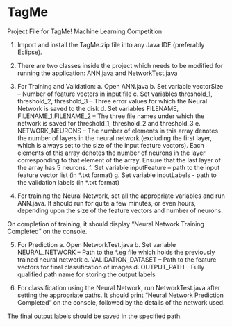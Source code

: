 TagMe
=====

Project File for TagMe! Machine Learning Competition 


1.	Import and install the TagMe.zip file into any Java IDE (preferably Eclipse).

2.	There are two classes inside the project which needs to be modified for running the application: ANN.java and NetworkTest.java


3.	For Training and Validation:
a.	Open ANN.java
b.	Set variable vectorSize – Number of feature vectors in input file
c.	Set variables threshold_1, threshold_2, threshold_3 – Three error values for which the Neural Network is saved to the disk
d.	Set variables FILENAME, FILENAME_1,FILENAME_2 – The three file names under which the network is saved for threshold_1, threshold_2 and threshold_3
e.	NETWORK_NEURONS – The number of elements in this array denotes the number of layers in the neural network (excluding the first layer, which is always set to the size of the input feature vectors). Each elements of this array denotes the number of neurons in the layer corresponding to that element of the array. Ensure that the last layer of the array has 5 neurons.
f.	Set variable inputFeature – path to the input feature vector list (in *.txt format)
g.	Set variable inputLabels - path to the validation labels (in *.txt format)

4.	For training the Neural Network, set all the appropriate variables and run ANN.java. It should run for quite a few minutes, or even hours, depending upon the size of the feature vectors and number of neurons.

On completion of training, it should display “Neural Network Training Completed” on the console.

5.	For Prediction
a.	Open NetworkTest.java
b.	Set variable NEURAL_NETWORK – Path to the *.eg file which holds the previously trained neural network
c.	VALIDATION_DATASET – Path to the feature vectors for final classification of images
d.	OUTPUT_PATH – Fully qualified path name for storing the output labels

6.	For classification using the Neural Network, run NetworkTest.java after setting the appropriate paths. It should print “Neural Network Prediction Completed” on the console, followed by the details of the network used.

The final output labels should be saved in the specified path.

